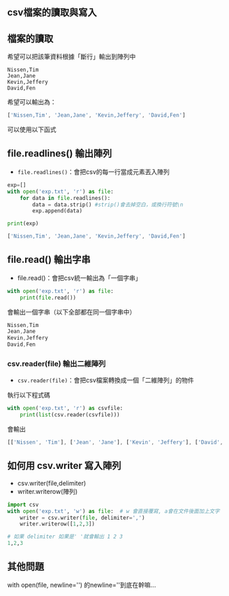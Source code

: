
## csv檔案的讀取與寫入

## 檔案的讀取

希望可以把該筆資料根據「斷行」輸出到陣列中
```
Nissen,Tim
Jean,Jane
Kevin,Jeffery
David,Fen
```
希望可以輸出為：

```js
['Nissen,Tim', 'Jean,Jane', 'Kevin,Jeffery', 'David,Fen']
```

可以使用以下函式

## file.readlines() 輸出陣列
- `file.readlines()`：會把csv的每一行當成元素丟入陣列

```py
exp=[]
with open('exp.txt', 'r') as file:
    for data in file.readlines():
        data = data.strip() #strip()會去掉空白，或換行符號\n
        exp.append(data)

print(exp)
```

```js
['Nissen,Tim', 'Jean,Jane', 'Kevin,Jeffery', 'David,Fen']
```
## file.read() 輸出字串

- file.read()：會把csv統一輸出為「一個字串」

```py
with open('exp.txt', 'r') as file:
    print(file.read())
```

會輸出一個字串（以下全部都在同一個字串中）
```js
Nissen,Tim
Jean,Jane
Kevin,Jeffery
David,Fen
```


### csv.reader(file) 輸出二維陣列

- `csv.reader(file)`：會把csv檔案轉換成一個「二維陣列」的物件


執行以下程式碼

```py
with open('exp.txt', 'r') as csvfile:
    print(list(csv.reader(csvfile)))
```

會輸出

```js
[['Nissen', 'Tim'], ['Jean', 'Jane'], ['Kevin', 'Jeffery'], ['David', 'Fen']]
```


## 如何用 csv.writer 寫入陣列

- csv.writer(file,delimiter) 
- writer.writerow(陣列) 

```py
import csv
with open('exp.txt', 'w') as file:  # w 會直接覆寫, a會在文件後面加上文字
    writer = csv.writer(file, delimiter=',') 
    writer.writerow([1,2,3]) 
```

```py
# 如果 delimiter 如果是' '就會輸出 1 2 3
1,2,3
```


## 其他問題

with open(file, newline='') 的newline=''到底在幹嘛...


